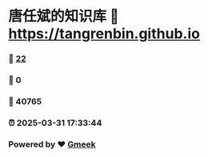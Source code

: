 # 唐任斌的知识库 :link: https://tangrenbin.github.io 
### :page_facing_up: [22](https://tangrenbin.github.io/tag.html) 
### :speech_balloon: 0 
### :hibiscus: 40765 
### :alarm_clock: 2025-03-31 17:33:44 
### Powered by :heart: [Gmeek](https://github.com/Meekdai/Gmeek)
